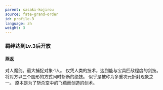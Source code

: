 ```yaml
---
parent: sasaki-kojirou
source: fate-grand-order
id: profile-3
language: zh
weight: 3
---
```


### 羁绊达到Lv.3后开放

#### 燕返

对人魔剑。最大捕捉对象·1人。
仅凭人类的技术，达到能与宝具匹敌程度的剑技。
将对方以三个圆形的方式同时斩断的绝技。
似乎是被称为多重次元折射现象之一。
原本是为了斩杀空中的飞燕而创造的剑术。
